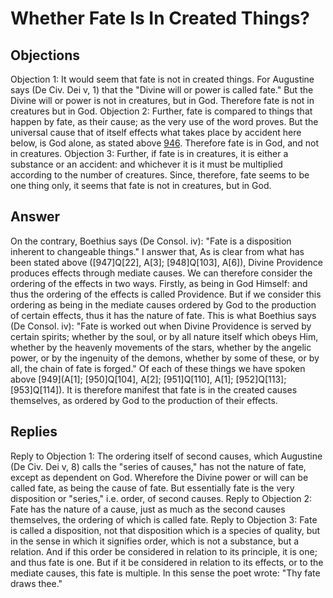 # Whether Fate Is In Created Things?
## Objections
Objection 1: It would seem that fate is not in created things. For Augustine says (De Civ. Dei v, 1) that the "Divine will or power is called fate." But the Divine will or power is not in creatures, but in God. Therefore fate is not in creatures but in God.
Objection 2: Further, fate is compared to things that happen by fate, as their cause; as the very use of the word proves. But the universal cause that of itself effects what takes place by accident here below, is God alone, as stated above [946](A[1]). Therefore fate is in God, and not in creatures.
Objection 3: Further, if fate is in creatures, it is either a substance or an accident: and whichever it is it must be multiplied according to the number of creatures. Since, therefore, fate seems to be one thing only, it seems that fate is not in creatures, but in God.
## Answer
On the contrary, Boethius says (De Consol. iv): "Fate is a disposition inherent to changeable things."
I answer that, As is clear from what has been stated above ([947]Q[22], A[3]; [948]Q[103], A[6]), Divine Providence produces effects through mediate causes. We can therefore consider the ordering of the effects in two ways. Firstly, as being in God Himself: and thus the ordering of the effects is called Providence. But if we consider this ordering as being in the mediate causes ordered by God to the production of certain effects, thus it has the nature of fate. This is what Boethius says (De Consol. iv): "Fate is worked out when Divine Providence is served by certain spirits; whether by the soul, or by all nature itself which obeys Him, whether by the heavenly movements of the stars, whether by the angelic power, or by the ingenuity of the demons, whether by some of these, or by all, the chain of fate is forged." Of each of these things we have spoken above [949](A[1]; [950]Q[104], A[2]; [951]Q[110], A[1]; [952]Q[113]; [953]Q[114]). It is therefore manifest that fate is in the created causes themselves, as ordered by God to the production of their effects.
## Replies
Reply to Objection 1: The ordering itself of second causes, which Augustine (De Civ. Dei v, 8) calls the "series of causes," has not the nature of fate, except as dependent on God. Wherefore the Divine power or will can be called fate, as being the cause of fate. But essentially fate is the very disposition or "series," i.e. order, of second causes.
Reply to Objection 2: Fate has the nature of a cause, just as much as the second causes themselves, the ordering of which is called fate.
Reply to Objection 3: Fate is called a disposition, not that disposition which is a species of quality, but in the sense in which it signifies order, which is not a substance, but a relation. And if this order be considered in relation to its principle, it is one; and thus fate is one. But if it be considered in relation to its effects, or to the mediate causes, this fate is multiple. In this sense the poet wrote: "Thy fate draws thee."